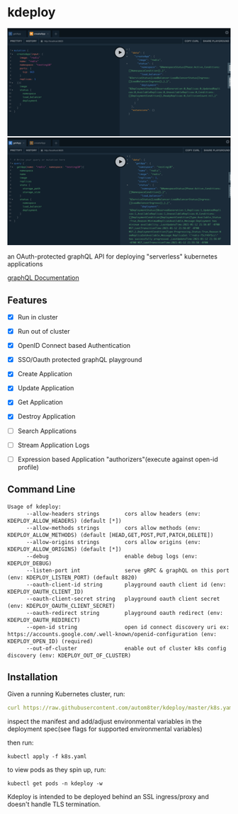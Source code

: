 # kdeploy

![create-redis](assets/create-redis.png)
![get-redis](assets/get-redis.png)

an OAuth-protected graphQL API for deploying "serverless" kubernetes applications

[graphQL Documentation](https://autom8ter.github.io/kdeploy/)

## Features

- [x] Run in cluster
- [x] Run out of cluster
- [x] OpenID Connect based Authentication
- [x] SSO/Oauth protected graphQL playground
- [x] Create Application
- [x] Update Application
- [x] Get Application
- [x] Destroy Application
- [ ] Search Applications
- [ ] Stream Application Logs
- [ ] Expression based Application "authorizers"(execute against open-id profile)


## Command Line

```
Usage of kdeploy:
      --allow-headers strings        cors allow headers (env: KDEPLOY_ALLOW_HEADERS) (default [*])
      --allow-methods strings        cors allow methods (env: KDEPLOY_ALLOW_METHODS) (default [HEAD,GET,POST,PUT,PATCH,DELETE])
      --allow-origins strings        cors allow origins (env: KDEPLOY_ALLOW_ORIGINS) (default [*])
      --debug                        enable debug logs (env: KDEPLOY_DEBUG)
      --listen-port int              serve gRPC & graphQL on this port (env: KDEPLOY_LISTEN_PORT) (default 8820)
      --oauth-client-id string       playground oauth client id (env: KDEPLOY_OAUTH_CLIENT_ID)
      --oauth-client-secret string   playground oauth client secret (env: KDEPLOY_OAUTH_CLIENT_SECRET)
      --oauth-redirect string        playground oauth redirect (env: KDEPLOY_OAUTH_REDIRECT)
      --open-id string               open id connect discovery uri ex: https://accounts.google.com/.well-known/openid-configuration (env: KDEPLOY_OPEN_ID) (required)
      --out-of-cluster               enable out of cluster k8s config discovery (env: KDEPLOY_OUT_OF_CLUSTER)

```

## Installation

Given a running Kubernetes cluster, run:

```yaml
curl https://raw.githubusercontent.com/autom8ter/kdeploy/master/k8s.yaml >> k8s.yaml
```

inspect the manifest and add/adjust environmental variables in the deployment spec(see flags for supported environmental variables)

then run:

    kubectl apply -f k8s.yaml

to view pods as they spin up, run:

    kubectl get pods -n kdeploy -w

Kdeploy is intended to be deployed behind an SSL ingress/proxy and doesn't handle TLS termination.
